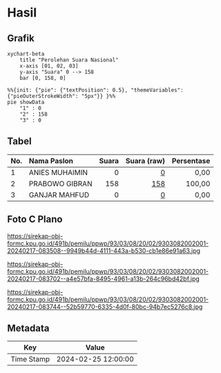 # Hasil

## Grafik

```mermaid
xychart-beta
    title "Perolehan Suara Nasional"
    x-axis [01, 02, 03]
    y-axis "Suara" 0 --> 158
    bar [0, 158, 0]
```

```mermaid
%%{init: {"pie": {"textPosition": 0.5}, "themeVariables": {"pieOuterStrokeWidth": "5px"}} }%%
pie showData
    "1" : 0
    "2" : 158
    "3" : 0
```

## Tabel

| No. | Nama Paslon    | Suara | Suara (raw) | Persentase |
|:--- |:-------------- | -----:| -----------:| ----------:|
| 1   | ANIES MUHAIMIN | 0     | [0][p-1]    | 0,00       |
| 2   | PRABOWO GIBRAN | 158   | [158][p-2]  | 100,00     |
| 3   | GANJAR MAHFUD  | 0     | [0][p-3]    | 0,00       |


[p-1]: https://github.com/gigit-pemilu/pemilu-2024/blob/main/pilpres/hitung-suara/sub/93-papua-selatan/sub/03-mappi/sub/08-passue/sub/2002-bagaram/sub/001-tps/sub/paslon-1.txt
[p-2]: https://github.com/gigit-pemilu/pemilu-2024/blob/main/pilpres/hitung-suara/sub/93-papua-selatan/sub/03-mappi/sub/08-passue/sub/2002-bagaram/sub/001-tps/sub/paslon-2.txt
[p-3]: https://github.com/gigit-pemilu/pemilu-2024/blob/main/pilpres/hitung-suara/sub/93-papua-selatan/sub/03-mappi/sub/08-passue/sub/2002-bagaram/sub/001-tps/sub/paslon-3.txt

## Foto C Plano

https://sirekap-obj-formc.kpu.go.id/491b/pemilu/ppwp/93/03/08/20/02/9303082002001-20240217-083508--9949b44d-4111-443a-b530-cb1e86e91a63.jpg

https://sirekap-obj-formc.kpu.go.id/491b/pemilu/ppwp/93/03/08/20/02/9303082002001-20240217-083702--a4e57bfa-8495-4961-a13b-264c96bd42bf.jpg

https://sirekap-obj-formc.kpu.go.id/491b/pemilu/ppwp/93/03/08/20/02/9303082002001-20240217-083744--52b59770-6335-4d0f-80bc-94b7ec5276c8.jpg


## Metadata

| Key        | Value               |
| ---------- | ------------------- |
| Time Stamp | 2024-02-25 12:00:00 |



